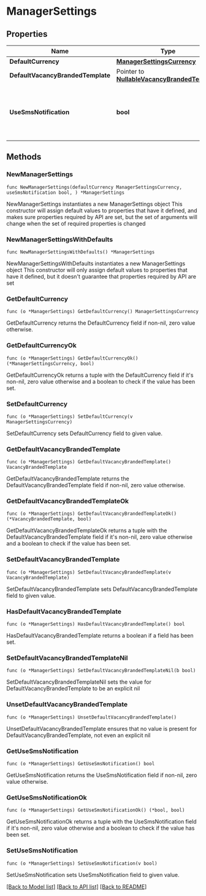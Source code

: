 # ManagerSettings

## Properties

Name | Type | Description | Notes
------------ | ------------- | ------------- | -------------
**DefaultCurrency** | [**ManagerSettingsCurrency**](ManagerSettingsCurrency.md) |  | 
**DefaultVacancyBrandedTemplate** | Pointer to [**NullableVacancyBrandedTemplate**](VacancyBrandedTemplate.md) |  | [optional] 
**UseSmsNotification** | **bool** | Предпочтение по использованию флага &#x60;send_sms&#x60; при [приглашении соискателя](https://github.com/hhru/api/blob/master/docs/employer_negotiations.md#add-invite)  | 

## Methods

### NewManagerSettings

`func NewManagerSettings(defaultCurrency ManagerSettingsCurrency, useSmsNotification bool, ) *ManagerSettings`

NewManagerSettings instantiates a new ManagerSettings object
This constructor will assign default values to properties that have it defined,
and makes sure properties required by API are set, but the set of arguments
will change when the set of required properties is changed

### NewManagerSettingsWithDefaults

`func NewManagerSettingsWithDefaults() *ManagerSettings`

NewManagerSettingsWithDefaults instantiates a new ManagerSettings object
This constructor will only assign default values to properties that have it defined,
but it doesn't guarantee that properties required by API are set

### GetDefaultCurrency

`func (o *ManagerSettings) GetDefaultCurrency() ManagerSettingsCurrency`

GetDefaultCurrency returns the DefaultCurrency field if non-nil, zero value otherwise.

### GetDefaultCurrencyOk

`func (o *ManagerSettings) GetDefaultCurrencyOk() (*ManagerSettingsCurrency, bool)`

GetDefaultCurrencyOk returns a tuple with the DefaultCurrency field if it's non-nil, zero value otherwise
and a boolean to check if the value has been set.

### SetDefaultCurrency

`func (o *ManagerSettings) SetDefaultCurrency(v ManagerSettingsCurrency)`

SetDefaultCurrency sets DefaultCurrency field to given value.


### GetDefaultVacancyBrandedTemplate

`func (o *ManagerSettings) GetDefaultVacancyBrandedTemplate() VacancyBrandedTemplate`

GetDefaultVacancyBrandedTemplate returns the DefaultVacancyBrandedTemplate field if non-nil, zero value otherwise.

### GetDefaultVacancyBrandedTemplateOk

`func (o *ManagerSettings) GetDefaultVacancyBrandedTemplateOk() (*VacancyBrandedTemplate, bool)`

GetDefaultVacancyBrandedTemplateOk returns a tuple with the DefaultVacancyBrandedTemplate field if it's non-nil, zero value otherwise
and a boolean to check if the value has been set.

### SetDefaultVacancyBrandedTemplate

`func (o *ManagerSettings) SetDefaultVacancyBrandedTemplate(v VacancyBrandedTemplate)`

SetDefaultVacancyBrandedTemplate sets DefaultVacancyBrandedTemplate field to given value.

### HasDefaultVacancyBrandedTemplate

`func (o *ManagerSettings) HasDefaultVacancyBrandedTemplate() bool`

HasDefaultVacancyBrandedTemplate returns a boolean if a field has been set.

### SetDefaultVacancyBrandedTemplateNil

`func (o *ManagerSettings) SetDefaultVacancyBrandedTemplateNil(b bool)`

 SetDefaultVacancyBrandedTemplateNil sets the value for DefaultVacancyBrandedTemplate to be an explicit nil

### UnsetDefaultVacancyBrandedTemplate
`func (o *ManagerSettings) UnsetDefaultVacancyBrandedTemplate()`

UnsetDefaultVacancyBrandedTemplate ensures that no value is present for DefaultVacancyBrandedTemplate, not even an explicit nil
### GetUseSmsNotification

`func (o *ManagerSettings) GetUseSmsNotification() bool`

GetUseSmsNotification returns the UseSmsNotification field if non-nil, zero value otherwise.

### GetUseSmsNotificationOk

`func (o *ManagerSettings) GetUseSmsNotificationOk() (*bool, bool)`

GetUseSmsNotificationOk returns a tuple with the UseSmsNotification field if it's non-nil, zero value otherwise
and a boolean to check if the value has been set.

### SetUseSmsNotification

`func (o *ManagerSettings) SetUseSmsNotification(v bool)`

SetUseSmsNotification sets UseSmsNotification field to given value.



[[Back to Model list]](../README.md#documentation-for-models) [[Back to API list]](../README.md#documentation-for-api-endpoints) [[Back to README]](../README.md)


